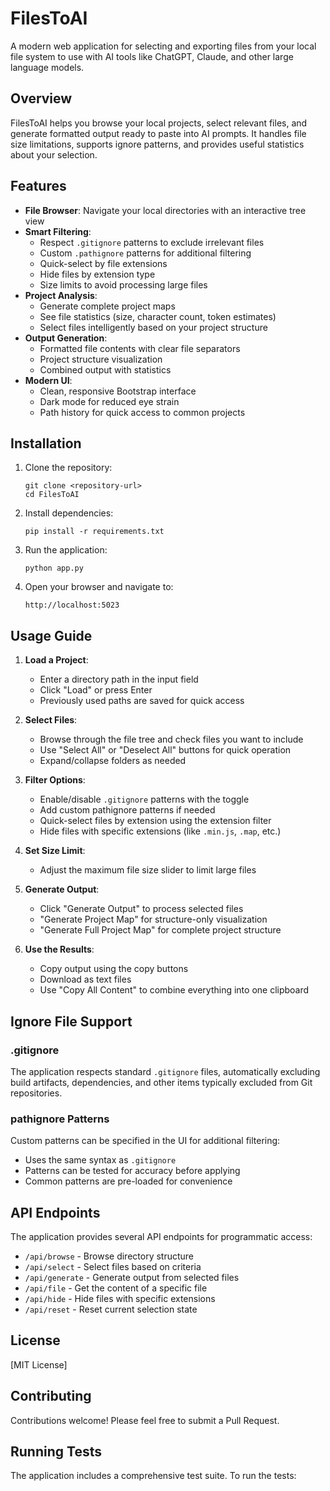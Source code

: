 # FilesToAI

A modern web application for selecting and exporting files from your local file system to use with AI tools like ChatGPT, Claude, and other large language models.

## Overview

FilesToAI helps you browse your local projects, select relevant files, and generate formatted output ready to paste into AI prompts. It handles file size limitations, supports ignore patterns, and provides useful statistics about your selection.

## Features

- **File Browser**: Navigate your local directories with an interactive tree view
- **Smart Filtering**:
  - Respect `.gitignore` patterns to exclude irrelevant files
  - Custom `.pathignore` patterns for additional filtering
  - Quick-select by file extensions
  - Hide files by extension type
  - Size limits to avoid processing large files
- **Project Analysis**:
  - Generate complete project maps
  - See file statistics (size, character count, token estimates)
  - Select files intelligently based on your project structure
- **Output Generation**:
  - Formatted file contents with clear file separators
  - Project structure visualization
  - Combined output with statistics
- **Modern UI**:
  - Clean, responsive Bootstrap interface
  - Dark mode for reduced eye strain
  - Path history for quick access to common projects

## Installation

1. Clone the repository:
   ```
   git clone <repository-url>
   cd FilesToAI
   ```

2. Install dependencies:
   ```
   pip install -r requirements.txt
   ```

3. Run the application:
   ```
   python app.py
   ```

4. Open your browser and navigate to:
   ```
   http://localhost:5023
   ```

## Usage Guide

1. **Load a Project**:
   - Enter a directory path in the input field
   - Click "Load" or press Enter
   - Previously used paths are saved for quick access

2. **Select Files**:
   - Browse through the file tree and check files you want to include
   - Use "Select All" or "Deselect All" buttons for quick operation
   - Expand/collapse folders as needed

3. **Filter Options**:
   - Enable/disable `.gitignore` patterns with the toggle
   - Add custom pathignore patterns if needed
   - Quick-select files by extension using the extension filter
   - Hide files with specific extensions (like `.min.js`, `.map`, etc.)

4. **Set Size Limit**:
   - Adjust the maximum file size slider to limit large files

5. **Generate Output**:
   - Click "Generate Output" to process selected files
   - "Generate Project Map" for structure-only visualization
   - "Generate Full Project Map" for complete project structure

6. **Use the Results**:
   - Copy output using the copy buttons
   - Download as text files
   - Use "Copy All Content" to combine everything into one clipboard

## Ignore File Support

### .gitignore
The application respects standard `.gitignore` files, automatically excluding build artifacts, dependencies, and other items typically excluded from Git repositories.

### pathignore Patterns
Custom patterns can be specified in the UI for additional filtering:
- Uses the same syntax as `.gitignore`
- Patterns can be tested for accuracy before applying
- Common patterns are pre-loaded for convenience

## API Endpoints

The application provides several API endpoints for programmatic access:
- `/api/browse` - Browse directory structure
- `/api/select` - Select files based on criteria
- `/api/generate` - Generate output from selected files
- `/api/file` - Get the content of a specific file
- `/api/hide` - Hide files with specific extensions
- `/api/reset` - Reset current selection state

## License

[MIT License]

## Contributing

Contributions welcome! Please feel free to submit a Pull Request.

## Running Tests

The application includes a comprehensive test suite. To run the tests:

